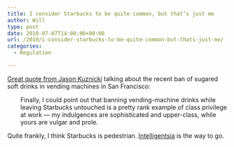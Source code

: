 ```yaml
---
title: I consider Starbucks to be quite common, but that’s just me
author: Will
type: post
date: 2010-07-07T14:08:00+00:00
url: /2010/i-consider-starbucks-to-be-quite-common-but-thats-just-me/
categories:
  - Regulation

---
```

[Great quote from Jason Kuznicki][1] talking about the recent ban of sugared soft drinks in vending machines in San Francisco:

<p style="padding-left: 30px;">
  Finally, I could point out that banning vending-machine drinks while leaving Starbucks untouched is a pretty rank example of class privilege at work — my indulgences are sophisticated and upper-class, while yours are vulgar and prole.
</p>

Quite frankly, I think Starbucks is pedestrian. [Intelligentsia][2] is the way to go.

 [1]: http://www.cato-at-liberty.org/2010/07/07/the-calorie-police/?utm_source=feedburner&utm_medium=feed&utm_campaign=Feed%3A+Cato-at-liberty+%28Cato+at+Liberty%29
 [2]: http://www.intelligentsiacoffee.com/